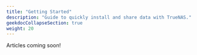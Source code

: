 ```yaml
---
title: "Getting Started"
description: "Guide to quickly install and share data with TrueNAS."
geekdocCollapseSection: true
weight: 20
---
```


Articles coming soon!